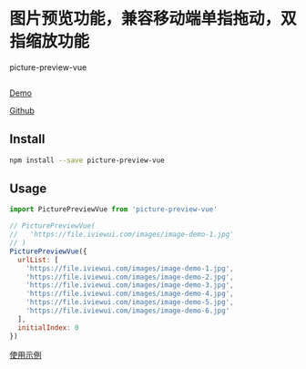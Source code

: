 # 图片预览功能，兼容移动端单指拖动，双指缩放功能 

picture-preview-vue 

![]()

[Demo](https://liuzhenghe30265.github.io/picture-preview-vue )

[Github](https://github.com/liuzhenghe30265/picture-preview-vue.git)

## Install

```bash
npm install --save picture-preview-vue
```

## Usage


```js
import PicturePreviewVue from 'picture-preview-vue'

// PicturePreviewVue(
//   'https://file.iviewui.com/images/image-demo-1.jpg'
// )
PicturePreviewVue({
  urlList: [
    'https://file.iviewui.com/images/image-demo-1.jpg',
    'https://file.iviewui.com/images/image-demo-2.jpg',
    'https://file.iviewui.com/images/image-demo-3.jpg',
    'https://file.iviewui.com/images/image-demo-4.jpg',
    'https://file.iviewui.com/images/image-demo-5.jpg',
    'https://file.iviewui.com/images/image-demo-6.jpg'
  ],
  initialIndex: 0
})
```

[使用示例](https://github.com/liuzhenghe30265/picture-preview-vue/blob/main/examples/App.vue)
